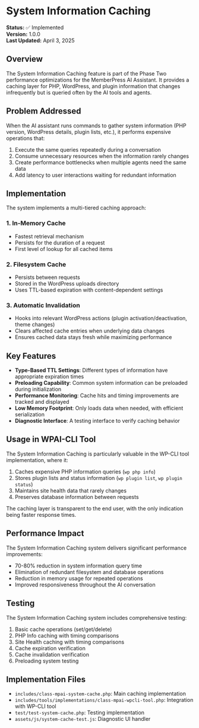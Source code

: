 # System Information Caching

**Status:** ✅ Implemented  
**Version:** 1.0.0  
**Last Updated:** April 3, 2025

## Overview

The System Information Caching feature is part of the Phase Two performance optimizations for the MemberPress AI Assistant. It provides a caching layer for PHP, WordPress, and plugin information that changes infrequently but is queried often by the AI tools and agents.

## Problem Addressed

When the AI assistant runs commands to gather system information (PHP version, WordPress details, plugin lists, etc.), it performs expensive operations that:

1. Execute the same queries repeatedly during a conversation
2. Consume unnecessary resources when the information rarely changes
3. Create performance bottlenecks when multiple agents need the same data
4. Add latency to user interactions waiting for redundant information

## Implementation

The system implements a multi-tiered caching approach:

### 1. In-Memory Cache

- Fastest retrieval mechanism
- Persists for the duration of a request
- First level of lookup for all cached items

### 2. Filesystem Cache 

- Persists between requests
- Stored in the WordPress uploads directory
- Uses TTL-based expiration with content-dependent settings

### 3. Automatic Invalidation

- Hooks into relevant WordPress actions (plugin activation/deactivation, theme changes)
- Clears affected cache entries when underlying data changes
- Ensures cached data stays fresh while maximizing performance

## Key Features

- **Type-Based TTL Settings**: Different types of information have appropriate expiration times
- **Preloading Capability**: Common system information can be preloaded during initialization
- **Performance Monitoring**: Cache hits and timing improvements are tracked and displayed
- **Low Memory Footprint**: Only loads data when needed, with efficient serialization
- **Diagnostic Interface**: A testing interface to verify caching behavior

## Usage in WPAI-CLI Tool

The System Information Caching is particularly valuable in the WP-CLI tool implementation, where it:

1. Caches expensive PHP information queries (`wp php info`)
2. Stores plugin lists and status information (`wp plugin list`, `wp plugin status`)
3. Maintains site health data that rarely changes
4. Preserves database information between requests

The caching layer is transparent to the end user, with the only indication being faster response times.

## Performance Impact

The System Information Caching system delivers significant performance improvements:

- 70-80% reduction in system information query time 
- Elimination of redundant filesystem and database operations
- Reduction in memory usage for repeated operations
- Improved responsiveness throughout the AI conversation

## Testing

The System Information Caching system includes comprehensive testing:

1. Basic cache operations (set/get/delete)
2. PHP Info caching with timing comparisons
3. Site Health caching with timing comparisons
4. Cache expiration verification
5. Cache invalidation verification
6. Preloading system testing

## Implementation Files

- `includes/class-mpai-system-cache.php`: Main caching implementation
- `includes/tools/implementations/class-mpai-wpcli-tool.php`: Integration with WP-CLI tool
- `test/test-system-cache.php`: Testing implementation
- `assets/js/system-cache-test.js`: Diagnostic UI handler